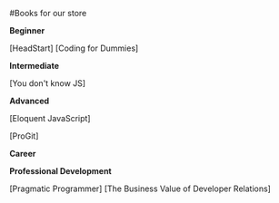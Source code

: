 #Books for our store  

**Beginner**

[HeadStart]
[Coding for Dummies]



**Intermediate**

[You don't know JS]



**Advanced**

[Eloquent JavaScript]

[ProGit]


**Career**






**Professional Development** 

[Pragmatic Programmer]
[The Business Value of Developer Relations]
